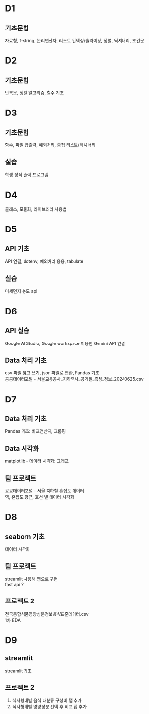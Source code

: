 # D1

## 기초문법

자료형, f-string, 논리연산자, 리스트 인덱싱/슬라이싱, 정렬, 딕셔너리, 조건문

# D2

## 기초문법

반복문, 정렬 알고리즘, 함수 기초

# D3

## 기초문법

함수, 파일 입출력, 예외처리, 중첩 리스트/딕셔너리

## 실습

학생 성적 출력 프로그램

# D4

클래스, 모듈화, 라이브러리 사용법

# D5

## API 기초

API 연결, dotenv, 예외처리 응용, tabulate

## 실습

미세먼지 농도 api

# D6

## API 실습

Google AI Studio, Google workspace 이용한 Gemini API 연결

## Data 처리 기초

csv 파일 읽고 쓰기, json 파일로 변환, Pandas 기초<br>
공공데이터포털 - 서울교통공사\_지하역사\_공기질\_측정\_정보\_20240625.csv

# D7

## Data 처리 기초

Pandas 기초: 비교연산자, 그룹핑

## Data 시각화

matplotlib - 데이터 시각화: 그래프

## 팀 프로젝트

공공데이터포털 - 서울 지하철 혼잡도 데이터<br>
역, 혼잡도 평균, 호선 별 데이터 시각화

# D8

## seaborn 기초

데이터 시각화

## 팀 프로젝트

streamlit 사용해 웹으로 구현<br>
fast api ?

## 프로젝트 2

전국통합식품영양성분정보*음식*표준데이터.csv<br>
1차 EDA

# D9

## streamlit

streamlit 기초

## 프로젝트 2

1. 식사형태별 음식 대분류 구성비 탭 추가<br>
2. 식사형태별 영양성분 선택 후 비교 탭 추가
